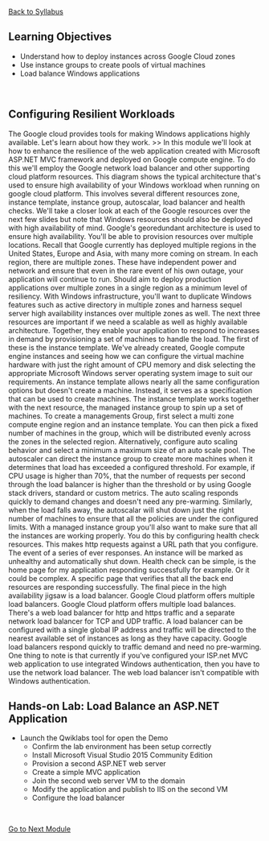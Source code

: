 [Back to Syllabus](/README.md#course-syllabus)

## Learning Objectives
- Understand how to deploy instances across Google Cloud zones
- Use instance groups to create pools of virtual machines
- Load balance Windows applications
<br>

## Configuring Resilient Workloads
The Google cloud provides tools for making Windows applications highly available. Let's learn about how they work. >> In this module we'll look at how to enhance the resilience of the web application created with Microsoft ASP.NET MVC framework and deployed on Google compute engine. To do this we'll employ the Google network load balancer and other supporting cloud platform resources. This diagram shows the typical architecture that's used to ensure high availability of your Windows workload when running on google cloud platform. This involves several different resources zone, instance template, instance group, autoscalar, load balancer and health checks. We'll take a closer look at each of the Google resources over the next few slides but note that Windows resources should also be deployed with high availability of mind. Google's georedundant architecture is used to ensure high availability. You'll be able to provision resources over multiple locations. Recall that Google currently has deployed multiple regions in the United States, Europe and Asia, with many more coming on stream. In each region, there are multiple zones. These have independent power and network and ensure that even in the rare event of his own outage, your application will continue to run. Should aim to deploy production applications over multiple zones in a single region as a minimum level of resiliency. With Windows infrastructure, you'll want to duplicate Windows features such as active directory in multiple zones and harness sequel server high availability instances over multiple zones as well. The next three resources are important if we need a scalable as well as highly available architecture. Together, they enable your application to respond to increases in demand by provisioning a set of machines to handle the load. The first of these is the instance template. We've already created, Google compute engine instances and seeing how we can configure the virtual machine hardware with just the right amount of CPU memory and disk selecting the appropriate Microsoft Windows server operating system image to suit our requirements. An instance template allows nearly all the same configuration options but doesn't create a machine. Instead, it serves as a specification that can be used to create machines. The instance template works together with the next resource, the managed instance group to spin up a set of machines. To create a managements Group, first select a multi zone compute engine region and an instance template. You can then pick a fixed number of machines in the group, which will be distributed evenly across the zones in the selected region. Alternatively, configure auto scaling behavior and select a minimum a maximum size of an auto scale pool. The autoscaler can direct the instance group to create more machines when it determines that load has exceeded a configured threshold. For example, if CPU usage is higher than 70%, that the number of requests per second through the load balancer is higher than the threshold or by using Google stack drivers, standard or custom metrics. The auto scaling responds quickly to demand changes and doesn't need any pre-warming. Similarly, when the load falls away, the autoscalar will shut down just the right number of machines to ensure that all the policies are under the configured limits. With a managed instance group you'll also want to make sure that all the instances are working properly. You do this by configuring health check resources. This makes http requests against a URL path that you configure. The event of a series of ever responses. An instance will be marked as unhealthy and automatically shut down. Health check can be simple, is the home page for my application responding successfully for example. Or it could be complex. A specific page that verifies that all the back end resources are responding successfully. The final piece in the high availability jigsaw is a load balancer. Google Cloud platform offers multiple load balancers. Google Cloud platform offers multiple load balances. There's a web load balancer for http and https traffic and a separate network load balancer for TCP and UDP traffic. A load balancer can be configured with a single global IP address and traffic will be directed to the nearest available set of instances as long as they have capacity. Google load balancers respond quickly to traffic demand and need no pre-warming. One thing to note is that currently if you've configured your ISP.net MVC web application to use integrated Windows authentication, then you have to use the network load balancer. The web load balancer isn't compatible with Windows authentication. <br>

## Hands-on Lab: Load Balance an ASP.NET Application
- Launch the Qwiklabs tool for open the Demo
    - Confirm the lab environment has been setup correctly
    - Install Microsoft Visual Studio 2015 Community Edition
    - Provision a second ASP.NET web server
    - Create a simple MVC application
    - Join the second web server VM to the domain
    - Modify the application and publish to IIS on the second VM
    - Configure the load balancer
<br>

[Go to Next Module](./5_Delivering_Next-Generation_ASP.NET_Core_on_Google_Cloud.md)
